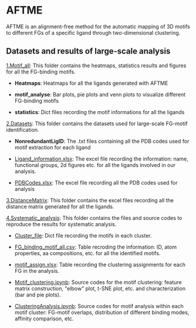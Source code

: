 # AFTME

AFTME is an alignment-free method for the automatic mapping of 3D motifs to different FGs of a specific ligand through two-dimensional clustering.

## Datasets and results of large-scale analysis

[1.Motif_all](https://github.com/MDhewei/AFTME/tree/master/%20Motif_all): This folder contains the heatmaps, statistics results and figures for all the FG-binding motifs.

- **Heatmaps**: Heatmaps for all the ligands generated with AFTME 

- **motif_analyse**: Bar plots, pie plots and venn plots to visualize different FG-binding motifs

- **statistics**: Dict files recording the motif informations for all the ligands

[2.Datasets](https://github.com/MDhewei/AFTME/tree/master/Datasets): This folder contains the datasets used for large-scale FG-motif identification.

- **NonredundantLigID**: The .txt files containing all the PDB codes used for motif extraction for each ligand

- [Ligand_information.xlsx](https://github.com/MDhewei/AFTME/blob/master/Datasets/Ligand_information.xlsx): The excel file recording the information: name, functional groups, 2d figures etc. for all the ligands involved in our analysis.

- [PDBCodes.xlsx](https://github.com/MDhewei/AFTME/blob/master/Datasets/PDBCodes.xlsx): The excel file recording all the PDB codes used for analysis

[3.DistanceMatrix](https://github.com/MDhewei/AFTME/tree/master/DistanceMatrix): This folder contains the excel files recording all the distance matrix generated for all the ligands.

[4.Systematic_analysis](https://github.com/MDhewei/AFTME/tree/master/Systematic_analysis): This folder contains the files and source codes to reproduce the results for systematic analysis.

- [Cluster_file](https://github.com/MDhewei/AFTME/blob/master/Systematic_analysis/Cluster_file): Dict file recording the motifs in each cluster.

- [FG_binding_motif_all.csv](https://github.com/MDhewei/AFTME/blob/master/Systematic_analysis/FG_binding_motif_all.csv): Table recroding the information: ID, atom properties, aa compositions, etc. for all the identified motifs.

- [motif_assign.xlsx](https://github.com/MDhewei/AFTME/blob/master/Systematic_analysis/motif_assign.xlsx): Table recording the clustering assignments for each FG in the analysis.

- [Motif_clustering.ipynb](https://github.com/MDhewei/AFTME/blob/master/Systematic_analysis/Motif_clustering.ipynb): Source codes for the motif clustering: feature matrix construction, "elbow" plot, t-SNE plot, etc. and characterization (bar and pie plots).

- [ClusteringAnalysis.ipynb](https://github.com/MDhewei/AFTME/blob/master/Systematic_analysis/ClusteringAnalysis.ipynb): Source codes for motif analysis within each motif cluster: FG-motif overlaps, distribution of different binding modes, affinity comparison, etc. 















